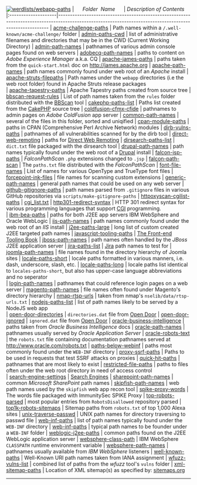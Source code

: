 [![werdlists/webapp-paths](https://img.shields.io/badge/werdlists-webapp-paths-purple.svg?logo=github&style=popout&longCache=true)](# "werdlists/webapp-paths")
|&nbsp;&nbsp;&nbsp;&nbsp;&nbsp;&nbsp;_Folder&nbsp;&nbsp;Name_&nbsp;&nbsp;&nbsp;&nbsp;&nbsp;&nbsp;| _Description of Contents_
|:--------------------|--------------------------------------------------------------------------------------------------------------------------------------------------------
| [acme-challenge-paths](acme-challenge-paths.txt) |  Path names within a `/.well-known/acme-challenge/` folder 
| [admin-paths-cwd](admin-paths-cwd.txt) | list of administrative filenames and directories that may be in the CWD (Current Working Directory)
| [admin-path-names](admin-path-names.txt) |  pathnames of various admin console pages found on web servers 
| [adobecq-path-names](adobecq-path-names.txt) |  paths to content on _Adobe Experience Manager_ a.k.a. CQ 
| [apache-james-paths](apache-james-paths.txt) |  paths taken from the `quick-start.html` doc on <http://james.apache.org> 
| [apache-path-names](apache-path-names.txt) |  path names commonly found under web root of an _Apache_ install 
| [apache-struts-filepaths](apache-struts-filepaths.txt) | Path names under the `webapp` directories (i.e the web root folder) found in Apache Struts release packages  
| [apache-tapestry-paths](apache-tapestry-paths.txt) |  Apache Tapestry paths created from source tree 
| [bbscan-request-rules](bbscan-request-rules.txt) | List of path names taken from the `rules` folder distributed with the [BBScan](https://github.com/lijiejie/BBScan "A tiny Batch weB vulnerability Scanner") tool 
| [cakephp-paths-list](cakephp-paths-list.txt) | Paths list created from the [CakePHP](https://cakephp.org) source tree
| [coldfusion-cfmx-cfide](coldfusion-cfmx-cfide.txt) |  pathnames to admin pages on _Adobe ColdFusion_ app server 
| [common-path-names](common-path-names.txt) |  several of the files in this folder, sorted and uniqified 
| [cpan-module-paths](cpan-module-paths.txt) |  paths in CPAN (Comprehensive Perl Archive Network) modules 
| [dirb-vulns-paths](dirb-vulns-paths.txt) |  pathnames of all vulnerabilities scanned for by the dirb tool 
| [direct-web-remoting](direct-web-remoting.txt) |  paths for [Direct Web Remoting](http://directwebremoting.org "DWR is Easy AJAX for Java") 
| [dirsearch-paths-list](dirsearch-paths-list.txt) |  `dict.txt` file packaged with the dirsearch tool 
| [drupal-path-names](drupal-path-names.txt) |  path names typically found under the web root of a [Drupal](https://www.drupal.org "Open Source CMS") install 
| [falcon-jsp-paths](falcon-jsp-paths.txt) |  _FalconPathScan_ `.php` extensions changed to `.jsp` 
| [falcon-path-scan](falcon-path-scan.txt) |  The `paths.txt` file distributed with the _FalconPathScan_ 
| [font-file-names](font-file-names.txt) |  List of names for various OpenType and TrueType font files 
| [forcepoint-ink-files](forcepoint-ink-files.txt) |  file names for scanning custom extensions 
| [generic-path-names](generic-path-names.txt) |  general path names that could be used on any web server 
| [github-gitignore-paths](github-gitignore-paths.txt) |  path names parsed from `.gitignore` files in various GitHub repositories via `scripts/make-gitignore-paths` 
| [httpoxyscan-cgilist-paths](httpoxyscan-cgilist-paths.txt) |  [cgi_list.txt](https://github.com/1N3/HTTPoxyScan "HTTPoxyScan") 
| [http301-redirect-syntax](http301-redirect-syntax.md) | HTTP 301 redirect syntax for various programming languages that support [CGI](https://wikipedia.org/wiki/Common_Gateway_Interface "Common Gateway Interface offers a standard protocol for web servers to execute programs that execute console applications running on a server that generates web pages dynamically.") programming.   
| [ibm-bea-paths](ibm-bea-paths.txt) |  paths for both J2EE app servers IBM WebSphere and Oracle WebLogic 
| [iis-path-names](iis-path-names.txt) |  path names commonly found under the web root of an _IIS_ install 
| [j2ee-paths-large](j2ee-paths-large.txt.xz) |  long list of custom created J2EE targeted path names 
| [javascript-tooling-paths](javascript-tooling-paths.txt) |  [The Front-end Tooling Book](http://tooling.github.io/book-of-modern-frontend-tooling) 
| [jboss-path-names](jboss-path-names.txt) |  path names often handled by the _JBoss_ J2EE application server 
| [jira-paths-list](jira-paths-list.txt) |  [Jira](https://www.atlassian.com/software/jira) path names to test for 
| [joomla-path-names](joomla-path-names.txt) |  file names found in the directory hierarchy of Joomla sites 
| [locale-paths-short](locale-paths-short.txt) | locale paths formatted in various manners, i.e. dash, underscore, slash, etc.
| [locale-paths-long](locale-paths-long.txt) | locale paths list identical to `locales-paths-short`, but also has upper-case language abbreviations and no seperator  
| [login-path-names](login-path-names.txt) |  pathnames that could reference login pages on a web server 
| [magento-path-names](magento-path-names.txt) |  file names often found under Magento's directory hierarchy 
| [nmap-rtsp-urls](nmap-rtsp-urls.txt) |  taken from nmap's `nselib/data/rtsp-urls.txt` 
| [nodejs-paths-list](nodejs-paths-list.txt) | list of path names likely to be served by a NodeJS web app  
| [open-door-directories](open-door-directories.txt) | `directories.dat` file from [Open Door](https://github.com/stanislav-web/OpenDoor "OWASP WEB Directory Scanner")
| [open-door-ignored](open-door-ignored.txt) | `ignored.dat` file from [Open Door](https://github.com/stanislav-web/OpenDoor "OWASP WEB Directory Scanner")
| [oracle-business-intelligence](oracle-business-intelligence.txt) |  paths taken from _Oracle Business Intelligence_ docs 
| [oracle-path-names](oracle-path-names.txt) |  pathnames usually served by _Oracle Application Server_ 
| [oracle-robots-text](oracle-robots-text.txt) |  the `robots.txt` file containing documentation pathnames served at <http://www.oracle.com/robots.txt> 
| [paths-below-webinf](paths-below-webinf.txt) |  paths most commonly found under the `WEB-INF` directory 
| [proxy-ssrf-paths](proxy-ssrf-paths.txt) |  Paths to be used in requests that test SSRF attacks on proxies 
| [quick-hit-paths](quick-hit-paths.txt) |  pathnames that are most likely to exist 
| [restricted-file-paths](restricted-file-paths.txt) | paths to files often under the web root directory in need of access control  
| [search-engine-settings](search-engine-settings.txt) |  [Search Engines](https://github.com/philc/vimium/wiki/Search-Engines) 
| [sharepoint-path-names](sharepoint-path-names.txt) |  common _Microsoft SharePoint_ path names 
| [skipfish-path-names](skipfish-path-names.txt) |  web path names used by the `skipfish` web app recon tool 
| [spike-proxy-words](spike-proxy-words.txt) |  The words file packaged with ImmunitySec SPIKE Proxy 
| [top-robots-parsed](top-robots-parsed.txt) |  most popular entries from `RobotsDisallowed` repository parsed 
| [top1k-robots-sitemaps](top1k-robots-sitemaps.txt) |  Sitemap paths from `robots.txt` of top 1,000 Alexa sites 
| [unix-traverse-passwd](unix-traverse-passwd.txt) |  UNIX path names for directory traversing to passwd file 
| [web-inf-paths](web-inf-paths.txt) |  list of path names typically found under the `WEB-INF` directory 
| [web-inf-paths](web-inf-paths.txt) |  typical path names to be founder under a `WEB-INF` folder 
| [weblogic-j2ee-paths](weblogic-j2ee-paths.txt) |  common paths found on the J2EE WebLogic application server 
| [websphere-class-path](websphere-class-path.txt) |  IBM WebSphere `CLASSPATH` runtime environment variable 
| [websphere-path-names](websphere-path-names.txt) |  pathnames usually available from _IBM WebSphere_ listeners 
| [well-known-paths](well-known-paths.txt) |  Well-Known URI path names taken from IANA assignment 
| [wfuzz-vulns-list](wfuzz-vulns-list.txt) |  combined list of paths from the _wfuzz_ tool's `vulns` folder 
| [xml-sitemap-paths](xml-sitemap-paths.txt) |  Location of XML sitemap(s) as specified by: [sitemaps.org](https://www.sitemaps.org) 

* * *

